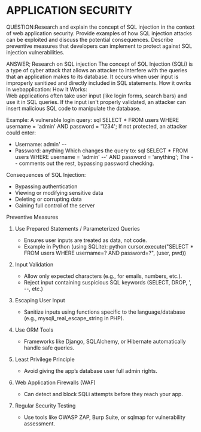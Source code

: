 # APPLICATION SECURITY
QUESTION:Research and explain the concept of SQL injection in the context of web application 
security. Provide examples of how SQL injection attacks can be exploited and discuss the 
potential consequences. Describe preventive measures that developers can implement to 
protect against SQL injection vulnerabilities.

ANSWER;
Research on SQL injection
The concept of SQL Injection (SQLi) is a type of cyber attack that allows an attacker to interfere with the queries that an application makes to its database. It occurs when user input is improperly sanitized and directly included in SQL statements.
How it owrks in webapplication: How it Works:  
Web applications often take user input (like login forms, search bars) and use it in SQL queries. If the input isn't properly validated, an attacker can insert malicious SQL code to manipulate the database.

Example:
A vulnerable login query:
sql
SELECT * FROM users WHERE username = 'admin' AND password = '1234';
If not protected, an attacker could enter:
- Username: admin' --
- Password: anything
Which changes the query to:
sql
SELECT * FROM users WHERE username = 'admin' --' AND password = 'anything';
The -- comments out the rest, bypassing password checking.

Consequences of SQL Injection:
- Bypassing authentication
- Viewing or modifying sensitive data
- Deleting or corrupting data
- Gaining full control of the server
  
Preventive Measures
1. Use Prepared Statements / Parameterized Queries
   - Ensures user inputs are treated as data, not code.
   - Example in Python (using SQLite):
     python
     cursor.execute("SELECT * FROM users WHERE username=? AND password=?", (user, pwd))
     

2. Input Validation
   - Allow only expected characters (e.g., for emails, numbers, etc.).
   - Reject input containing suspicious SQL keywords (SELECT, DROP, ', --, etc.)

3. Escaping User Input
   - Sanitize inputs using functions specific to the language/database (e.g., mysqli_real_escape_string in PHP).

4. Use ORM Tools
   - Frameworks like Django, SQLAlchemy, or Hibernate automatically handle safe queries.

5. Least Privilege Principle
   - Avoid giving the app’s database user full admin rights.

6. Web Application Firewalls (WAF)
   - Can detect and block SQLi attempts before they reach your app.

7. Regular Security Testing
   - Use tools like OWASP ZAP, Burp Suite, or sqlmap for vulnerability assessment.

